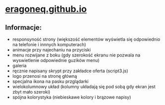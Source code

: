 # [eragoneq.github.io](eragoneq.github.io)

Informacje:
-----------
* responsyność strony (większość elementów wyświetla się odpowiednio na telefonie i innnych komputerach)
* animacje przy najechaniu na przyciski
* menu rozwijane z boku (gdy szerokość ekranu nie pozwala na wyswietlenie odpowiednie guzików menu)
* galeria
* ręcznie napisany skrypt przy zakładce oferta (script3.js)
* logo przenosi na stronę główną
* specjalna ikona na pasku przglądarki
* wielokolumnowy układ (kolumny układają się pod sobą gdy ekran jest zbyt mało szeroki)
* spójna kolorystyka (niebieskawe kolory i brązowe napisy)
